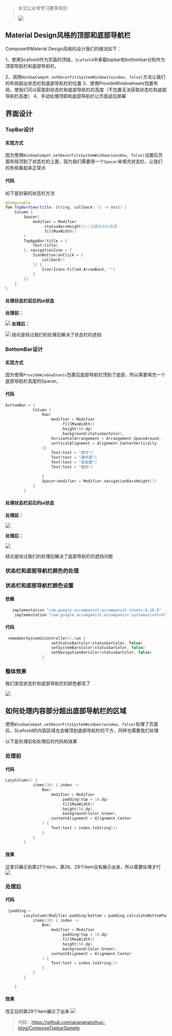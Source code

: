 > 关注公众号学习更多知识
>
>![](https://img-blog.csdnimg.cn/img_convert/6dd2df09156ca4cbfc44ad68c9baa2e4.png)



## Material Design风格的顶部和底部导航栏
Compose中Material Design风格的设计我们的做法如下：

1、使用Scafoold作为页面的顶级，`Scafoold`中承载topbar和bottombar分别作为顶部导航栏和底部导航栏。

2、调用`WindowCompat.setDecorFitsSystemWindows(window, false)`方法让我们的布局超出状态栏和底部导航栏的位置
3、使用ProvideWindowInsets包裹布局，使我们可以获取到状态栏和底部导航栏的高度（不包裹无法获取状态栏和底部导航栏高度）
4、手动处理顶部和底部导航栏让页面适应屏幕


## 界面设计

### TopBar设计
#### 实现方式
因为使用`WindowCompat.setDecorFitsSystemWindows(window, false)`设置后页面布局顶到了状态栏的上面，因为我们需要用一个`Spacer`来填充状态栏，让我们的布局看起来正常点
#### 代码
如下是封装的状态栏方法
```kt
@Composable
fun TopBarView(title: String, callback: () -> Unit) {
    Column {
        Spacer(
            modifier = Modifier
                .statusBarsHeight()//设置状态栏高度
                .fillMaxWidth()
        )
        TopAppBar(title = {
            Text(title)
        }, navigationIcon = {
            IconButton(onClick = {
                callback()
            }) {
                Icon(Icons.Filled.ArrowBack, "")
            }
        })
    }
}
```
#### 处理状态栏前后的ui状态
**处理前：**

![](https://files.mdnice.com/user/15648/f30f26e3-d424-475f-bd1d-1d592400fe61.png)
**处理后：**

![](https://files.mdnice.com/user/15648/62bfd4d4-7158-41ff-a6ae-599e975233ae.png)
结论是经过我们的处理后解决了状态栏的遮挡

### BottomBar设计

#### 实现方式
因为使用`ProvideWindowInsets`包裹后底部导航栏顶到了底部，所以需要填充一个底部导航栏高度的Spacer。

#### 代码


```kt
bottomBar = {
            Column {
                Row(
                    modifier = Modifier
                        .fillMaxWidth()
                        .height(60.dp)
                        .background(statusbarColor),
                    horizontalArrangement = Arrangement.SpaceAround,
                    verticalAlignment = Alignment.CenterVertically
                ){
                    Text(text = "首页")
                    Text(text = "通讯录")
                    Text(text = "朋友圈")
                    Text(text = "我的")

                }
                Spacer(modifier = Modifier.navigationBarsHeight())
            }
        }
```
#### 处理状态栏前后的ui状态
**处理前：**


![](https://files.mdnice.com/user/15648/9d0e61a7-0232-455d-b702-b789e613dcca.png)


**处理后：**


![](https://files.mdnice.com/user/15648/4c33895c-d8e0-49e0-8ef9-82a8c4ae65ab.png)

结论是经过我们的处理后解决了底部导航栏的遮挡问题
### 状态栏和底部导航栏颜色的处理




### 状态栏和底部导航栏颜色设置
#### 依赖

```groovy
   implementation "com.google.accompanist:accompanist-insets:0.16.0"
    implementation "com.google.accompanist:accompanist-systemuicontroller:0.16.0"
```

#### 代码
```kt
 rememberSystemUiController().run {
                    setStatusBarColor(statusbarColor, false)
                    setSystemBarsColor(statusbarColor, false)
                    setNavigationBarColor(statusbarColor, false)
                }
```
### 整体效果
我们发现状态栏和底部导航栏的颜色都变了


![](https://files.mdnice.com/user/15648/a704a10b-68e8-4d3a-90c0-ca2c529e0c7c.png)

## 如何处理内容部分超出底部导航栏的区域
使用`WindowCompat.setDecorFitsSystemWindows(window, false)`处理了页面后，Scafoold的内容区域也会被顶到底部导航栏的下方，同样也需要我们处理

以下是处理前和处理后的代码和效果

### 处理前
#### 代码

```kt
LazyColumn() {
            items(30) { index ->
                Box(
                    modifier = Modifier
                        .padding(top = 10.dp)
                        .fillMaxWidth()
                        .height(50.dp)
                        .background(Color.Green),
                    contentAlignment = Alignment.Center
                ) {
                    Text(text = index.toString())
                }
            }
        }
```

#### 效果
这里只展示到第27个item，第28、29个item没有展示出来，所以需要处理才行
![](https://files.mdnice.com/user/15648/bf687e33-e1a9-4f40-ab2f-bf73648379d5.png)

### 处理后
#### 代码

```kt
 {padding->
        LazyColumn(Modifier.padding(bottom = padding.calculateBottomPadding())) {//这里会计算出距离底部的距离，然后设置距离底部的padding
            items(30) { index ->
                Box(
                    modifier = Modifier
                        .padding(top = 10.dp)
                        .fillMaxWidth()
                        .height(50.dp)
                        .background(Color.Green),
                    contentAlignment = Alignment.Center
                ) {
                    Text(text = index.toString())
                }
            }
        }

    }
```
#### 效果
改正后的第29个item展示了出来
![](https://files.mdnice.com/user/15648/3e222ce2-45c2-4660-b80e-94cb0c71d5e1.png)



> 代码：https://github.com/ananananzhuo-blog/ComposeTopbarSample